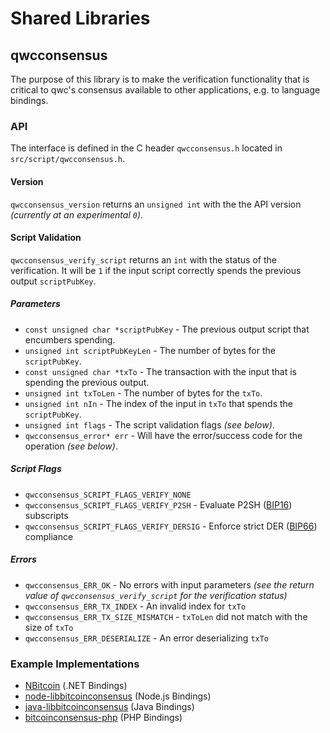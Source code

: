 Shared Libraries
================

## qwcconsensus

The purpose of this library is to make the verification functionality that is critical to qwc's consensus available to other applications, e.g. to language bindings.

### API

The interface is defined in the C header `qwcconsensus.h` located in  `src/script/qwcconsensus.h`.

#### Version

`qwcconsensus_version` returns an `unsigned int` with the the API version *(currently at an experimental `0`)*.

#### Script Validation

`qwcconsensus_verify_script` returns an `int` with the status of the verification. It will be `1` if the input script correctly spends the previous output `scriptPubKey`.

##### Parameters
- `const unsigned char *scriptPubKey` - The previous output script that encumbers spending.
- `unsigned int scriptPubKeyLen` - The number of bytes for the `scriptPubKey`.
- `const unsigned char *txTo` - The transaction with the input that is spending the previous output.
- `unsigned int txToLen` - The number of bytes for the `txTo`.
- `unsigned int nIn` - The index of the input in `txTo` that spends the `scriptPubKey`.
- `unsigned int flags` - The script validation flags *(see below)*.
- `qwcconsensus_error* err` - Will have the error/success code for the operation *(see below)*.

##### Script Flags
- `qwcconsensus_SCRIPT_FLAGS_VERIFY_NONE`
- `qwcconsensus_SCRIPT_FLAGS_VERIFY_P2SH` - Evaluate P2SH ([BIP16](https://github.com/bitcoin/bips/blob/master/bip-0016.mediawiki)) subscripts
- `qwcconsensus_SCRIPT_FLAGS_VERIFY_DERSIG` - Enforce strict DER ([BIP66](https://github.com/bitcoin/bips/blob/master/bip-0066.mediawiki)) compliance

##### Errors
- `qwcconsensus_ERR_OK` - No errors with input parameters *(see the return value of `qwcconsensus_verify_script` for the verification status)*
- `qwcconsensus_ERR_TX_INDEX` - An invalid index for `txTo`
- `qwcconsensus_ERR_TX_SIZE_MISMATCH` - `txToLen` did not match with the size of `txTo`
- `qwcconsensus_ERR_DESERIALIZE` - An error deserializing `txTo`

### Example Implementations
- [NBitcoin](https://github.com/NicolasDorier/NBitcoin/blob/master/NBitcoin/Script.cs#L814) (.NET Bindings)
- [node-libbitcoinconsensus](https://github.com/bitpay/node-libbitcoinconsensus) (Node.js Bindings)
- [java-libbitcoinconsensus](https://github.com/dexX7/java-libbitcoinconsensus) (Java Bindings)
- [bitcoinconsensus-php](https://github.com/Bit-Wasp/bitcoinconsensus-php) (PHP Bindings)
